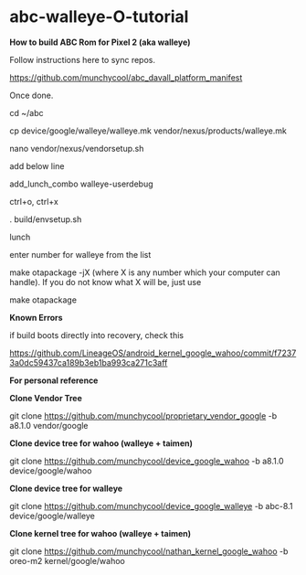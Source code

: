 # abc-walleye-O-tutorial

**How to build ABC Rom for Pixel 2 (aka walleye)**

Follow instructions here to sync repos. 

https://github.com/munchycool/abc_davall_platform_manifest

Once done. 

cd ~/abc

cp device/google/walleye/walleye.mk vendor/nexus/products/walleye.mk

nano vendor/nexus/vendorsetup.sh 

add below line 

add_lunch_combo walleye-userdebug

ctrl+o, ctrl+x

. build/envsetup.sh

lunch

enter number for walleye from the list

make otapackage -jX (where X is any number which your computer can handle). If you do not know what X will be, just use

make otapackage

**Known Errors**

if build boots directly into recovery, check this

https://github.com/LineageOS/android_kernel_google_wahoo/commit/f72373a0dc59437ca189b3eb1ba993ca271c3aff

**For personal reference**

**Clone Vendor Tree**

git clone https://github.com/munchycool/proprietary_vendor_google -b a8.1.0 vendor/google

**Clone device tree for wahoo (walleye + taimen)**

git clone https://github.com/munchycool/device_google_wahoo -b a8.1.0 device/google/wahoo

**Clone device tree for walleye**

git clone https://github.com/munchycool/device_google_walleye -b abc-8.1 device/google/walleye

**Clone kernel tree for wahoo (walleye + taimen)**

git clone https://github.com/munchycool/nathan_kernel_google_wahoo -b oreo-m2 kernel/google/wahoo

